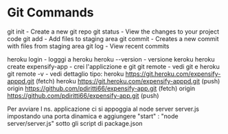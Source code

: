 # Git Commands

git init - Create a new git repo
git status - View the changes to your project code
git add - Add files to staging area
git commit - Creates a new commit with files from staging area
git log - View recent commits

heroku login - logggi a heroku
heroku --version - versione keroku
heroku create expensify-app - crei l'appliczione e git
git remote - vedi git e heroku
git remote -v - vedi dettaglio tipo:
heroku  https://git.heroku.com/expensify-apppd.git (fetch)
heroku  https://git.heroku.com/expensify-apppd.git (push)
origin  https://github.com/pdiritti66/expensify-app.git (fetch)
origin  https://github.com/pdiritti66/expensify-app.git (push)

Per avviare l ns. applicazione ci si appoggia al node server server.js impostando una porta dinamica 
e aggiungere "start" : "node server/server.js" sotto gli script di package.json



